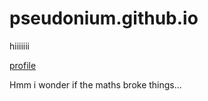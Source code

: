# pseudonium.github.io


hiiiiiii


[profile](https://github.com/Pseudonium)


Hmm i wonder if the maths broke things...
